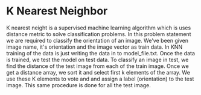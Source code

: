 # K Nearest Neighbor

K nearest neight is a supervised machine learning algorithm which is uses distance metric to solve classification problems. In this problem statement we are required to classify the orientation of an image. We've been given image name, it's orientation and the image vector as train data. In KNN training of the data is just writing the data in to model_file.txt. Once the data is trained, we test the model on test data. To classify an image in test, we find the distance of the test image from each of the train image. Once we get a distance array, we sort it and select first k elements of the array. We use these K elements to vote and and assign a label (orientation) to the test image. This same procedure is done for all the test image. 
